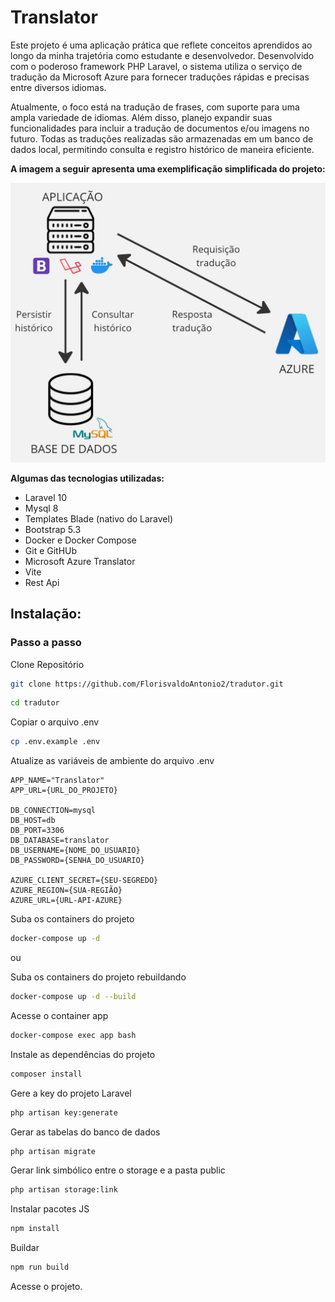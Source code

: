 # Translator

Este projeto é uma aplicação prática que reflete conceitos aprendidos ao longo da minha trajetória como estudante e desenvolvedor. Desenvolvido com o poderoso framework PHP Laravel, o sistema utiliza o serviço de tradução da Microsoft Azure para fornecer traduções rápidas e precisas entre diversos idiomas.

Atualmente, o foco está na tradução de frases, com suporte para uma ampla variedade de idiomas. Além disso, planejo expandir suas funcionalidades para incluir a tradução de documentos e/ou imagens no futuro. Todas as traduções realizadas são armazenadas em um banco de dados local, permitindo consulta e registro histórico de maneira eficiente.

**A imagem a seguir apresenta uma exemplificação simplificada do projeto:**

![Logo do Projeto](./storage/app/public/fluxo-tradutor.jpg)

**Algumas das tecnologias utilizadas:**

- Laravel 10
- Mysql 8
- Templates Blade (nativo do Laravel)
- Bootstrap 5.3
- Docker e Docker Compose
- Git e GitHUb
- Microsoft Azure Translator
- Vite
- Rest Api

## Instalação:

### Passo a passo
Clone Repositório
```sh
git clone https://github.com/FlorisvaldoAntonio2/tradutor.git
```
```sh
cd tradutor
```


Copiar o arquivo .env
```sh
cp .env.example .env
```


Atualize as variáveis de ambiente do arquivo .env
```dosini
APP_NAME="Translator"
APP_URL={URL_DO_PROJETO}

DB_CONNECTION=mysql
DB_HOST=db
DB_PORT=3306
DB_DATABASE=translator
DB_USERNAME={NOME_DO_USUARIO}
DB_PASSWORD={SENHA_DO_USUARIO}

AZURE_CLIENT_SECRET={SEU-SEGREDO}
AZURE_REGION={SUA-REGIÃO}
AZURE_URL={URL-API-AZURE}

```

Suba os containers do projeto
```sh
docker-compose up -d
```

ou 

Suba os containers do projeto rebuildando
```sh
docker-compose up -d --build
```


Acesse o container app
```sh
docker-compose exec app bash
```


Instale as dependências do projeto
```sh
composer install
```


Gere a key do projeto Laravel
```sh
php artisan key:generate
```

Gerar as tabelas do banco de dados
```sh
php artisan migrate
```

Gerar link simbólico entre o storage e a pasta public
```sh
php artisan storage:link
```

Instalar pacotes JS
```sh
npm install
```

Buildar
```sh
npm run build
```


Acesse o projeto.




